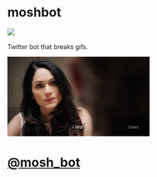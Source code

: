 # moshbot
![](https://travis-ci.org/lirien/moshbot.svg?branch=master)

Twitter bot that breaks gifs.

![](example2.gif)

# [@mosh_bot](http://twitter.com/mosh_bot)
